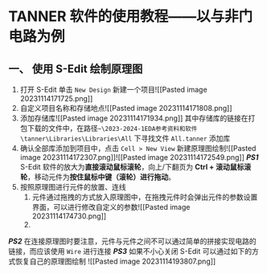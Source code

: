 # TANNER 软件的使用教程——以与非门电路为例
## 一、 使用 S-Edit 绘制原理图
1. 打开 S-Edit 单击 `New Design` 新建一个项目![[Pasted image 20231114171725.png]]
2. 自定义项目名称和存储地点![[Pasted image 20231114171808.png]]
3. 添加存储库![[Pasted image 20231114171934.png]]
其中存储库的链接在打包下载的文件中，在路径`~\2023-2024-1EDA参考资料和软件\tanner\Libraries\Libraries\All` 下寻找文件 `All.tanner` 添加库
4. 确认全部库添加到项目中，点击 `Cell > New View` 新建原理图绘制![[Pasted image 20231114172307.png]]![[Pasted image 20231114172549.png]]
***PS1*** S-Edit 软件的放大为**直接滚动鼠标滚轮**，向上/下翻页为 **Ctrl + 滚动鼠标滚轮**，移动元件为**按住鼠标中键（滚轮）进行拖动**。
5. 按照原理图进行元件的放置、连线
	1. 元件通过拖拽的方式放入原理图中，在拖拽元件时会弹出元件的参数设置界面，可以进行修改自定义的参数![[Pasted image 20231114174730.png]]
	2. 
***PS2*** 在连接原理图时要注意，元件与元件之间不可以通过简单的拼接实现电路的链接，而应该使用 `Wire` 进行连接
***PS3*** 如果不小心关闭 S-Edit 可以通过如下的方式恢复自己的原理图绘制
![[Pasted image 20231114193807.png]]